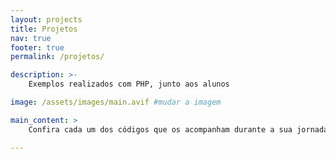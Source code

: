```yaml
---
layout: projects
title: Projetos
nav: true
footer: true
permalink: /projetos/

description: >-
    Exemplos realizados com PHP, junto aos alunos

image: /assets/images/main.avif #mudar a imagem

main_content: >
    Confira cada um dos códigos que os acompanham durante a sua jornada na programação.

---
```


